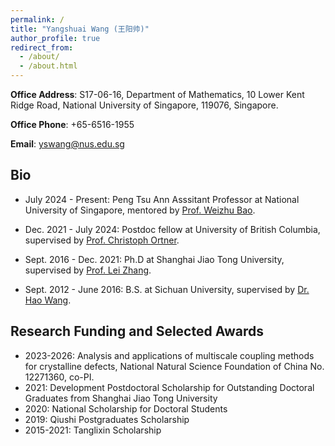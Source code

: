 ```yaml
---
permalink: /
title: "Yangshuai Wang (王阳帅)"
author_profile: true
redirect_from: 
  - /about/
  - /about.html
---
```


**Office Address**: S17-06-16, Department of Mathematics, 10 Lower Kent Ridge Road, National University of Singapore, 119076, Singapore.

**Office Phone**: +65-6516-1955

**Email**: yswang@nus.edu.sg

Bio
------
- July 2024 - Present: Peng Tsu Ann Asssitant Professor at National University of Singapore, mentored by [Prof. Weizhu Bao](https://blog.nus.edu.sg/matbwz/).

- Dec. 2021 - July 2024: Postdoc fellow at University of British Columbia, supervised by [Prof. Christoph Ortner](https://personal.math.ubc.ca/~ortner/).

- Sept. 2016 - Dec. 2021: Ph.D at Shanghai Jiao Tong University, supervised by [Prof. Lei Zhang](https://ins.sjtu.edu.cn/people/lzhang/home.html). 

- Sept. 2012 - June 2016: B.S. at Sichuan University, supervised by [Dr. Hao Wang](https://math.scu.edu.cn/en/info/1013/6696.htm). 



Research Funding and Selected Awards
------
- 2023-2026: Analysis and applications of multiscale coupling methods for crystalline defects, National Natural Science Foundation of China No. 12271360, co-PI.
- 2021: Development Postdoctoral Scholarship for Outstanding Doctoral Graduates from Shanghai Jiao Tong University
- 2020: National Scholarship for Doctoral Students
- 2019: Qiushi Postgraduates Scholarship
- 2015-2021: Tanglixin Scholarship 
